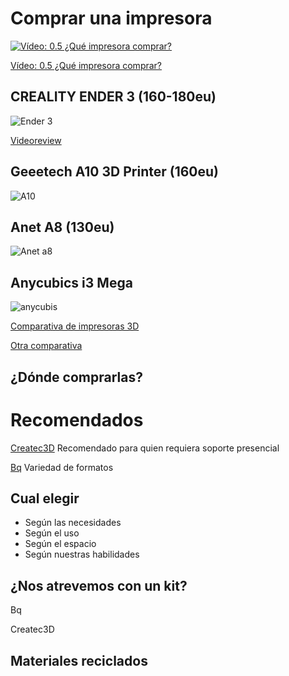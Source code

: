 # Comprar una impresora

[![Vídeo: 0.5 ¿Qué impresora comprar?](https://img.youtube.com/vi/AFRegfBQCF0/0.jpg)](https://youtu.be/AFRegfBQCF0)


[Vídeo: 0.5 ¿Qué impresora comprar?](https://youtu.be/AFRegfBQCF0)


## CREALITY ENDER 3 (160-180eu) 

![Ender 3](https://img.staticbg.com/thumb/large/oaupload/banggood/images/15/85/d40f00b0-8905-4d1e-b8cb-737a86e17f68.jpg)

[Videoreview](https://www.youtube.com/watch?v=6LQl-UUEVO8)

## Geeetech A10 3D Printer (160eu)

![A10](https://www.gizlogic.com/wp-content/uploads/2018/09/Geeetech-A10.jpg)

## Anet A8 (130eu)

![Anet a8](https://gloimg.gbtcdn.com/soa/gb/pdm-product-pic/Distribution/2018/01/09/goods_img_big-v1/20180109121635_60388.jpg)


## Anycubics i3 Mega

![anycubis](https://images-na.ssl-images-amazon.com/images/I/611X3q3rWIL._SX425_.jpg)

[Comparativa de impresoras 3D](http://comohacer.eu/comparativa-impresoras-3d/#Comparativa_de_impresoras_3D)

[Otra comparativa](http://buenosybaratos.es/electronica/impresora-3d/las-mejores-impresoras-3d/)

## ¿Dónde comprarlas?

# Recomendados

[Createc3D](https://createc3d.com/shop/es/19-kit-impresoras-3d) Recomendado para quien requiera soporte presencial

[Bq](https://store.bq.com/es/mundo-3d/impresion-3-d/) Variedad de formatos

## Cual elegir

* Según las necesidades
* Según el uso
* Según el espacio
* Según nuestras habilidades

## ¿Nos atrevemos con un kit?

Bq

Createc3D

## Materiales reciclados
